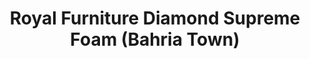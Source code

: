---
title: "Royal Furniture Diamond Supreme Foam (Bahria Town)"
url: /karachi/royal-furniture-diamond-supreme-foam-bahria-town-remarks-building-b-b116-midway-commercial-b-area-midway-commercial-bahria-town/
shop: bed
---